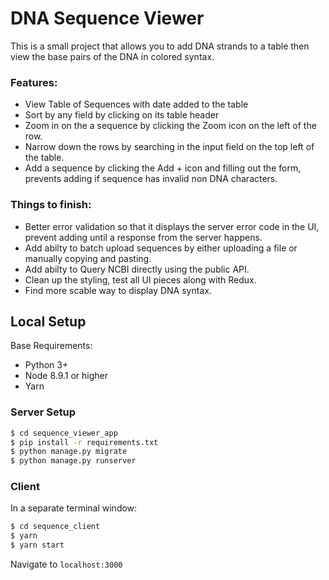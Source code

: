 # DNA Sequence Viewer
This is a small project that allows you to add DNA strands to a table then view the base pairs of the DNA in colored syntax. 

### Features:
  - View Table of Sequences with date added to the table
  - Sort by any field by clicking on its table header
  - Zoom in on the a sequence by clicking the Zoom icon on the left of the row.
  - Narrow down the rows by searching in the input field on the top left of the table.
  - Add a sequence by clicking the Add + icon and filling out the form, prevents adding if sequence has invalid non DNA characters.
  
 ### Things to finish:
 - Better error validation so that it displays the server error code in the UI, prevent adding until a response from the server happens.
 - Add abilty to batch upload sequences by either uploading a file or manually copying and pasting.
 - Add abilty to Query NCBI directly using the public API.
 - Clean up the styling, test all UI pieces along with Redux.
 - Find more scable way to display DNA syntax.

 

## Local Setup 

Base Requirements:
  - Python 3+
  - Node 8.9.1 or higher
  - Yarn

### Server Setup
```sh
$ cd sequence_viewer_app
$ pip install -r requirements.txt
$ python manage.py migrate
$ python manage.py runserver
```
### Client
In a separate terminal window:
```sh
$ cd sequence_client
$ yarn
$ yarn start
```

Navigate to `localhost:3000`










